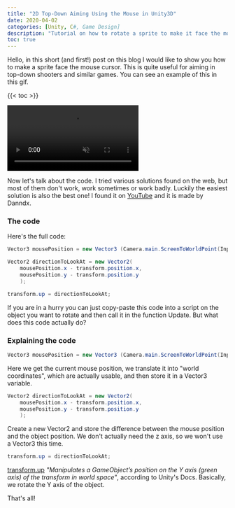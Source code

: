 ```yaml
---
title: "2D Top-Down Aiming Using the Mouse in Unity3D"
date: 2020-04-02
categories: [Unity, C#, Game Design]
description: "Tutorial on how to rotate a sprite to make it face the mouse cursor. Useful for aiming in top-down shooters."
toc: true
---
```

Hello,
in this short (and first!) post on this blog I would like to show you how to make a sprite face the mouse cursor. This is quite useful for aiming in top-down shooters and similar games.
You can see an example of this in this gif.

{{< toc >}}

<div
    style={{
        display: "flex",
        justifyContent: "center",
      }}
>
    <video preload="true" autoPlay loop muted playsInline>
        <source src="/image/rotation.webm" type="video/webm" />
        <source src="/image/rotation.mp4" type="video/mp4" />
    </video>
</div>

Now let's talk about the code. I tried various solutions found on the web, but most of them don't work, work sometimes or work badly. Luckily the easiest solution is also the best one! I found it on [YouTube](https://www.youtube.com/watch?v=_XdqA3xbP2A) and it is made by Danndx.

### The code
Here's the full code:
``` cs
Vector3 mousePosition = new Vector3 (Camera.main.ScreenToWorldPoint(Input.mousePosition));

Vector2 directionToLookAt = new Vector2(
    mousePosition.x - transform.position.x,
    mousePosition.y - transform.position.y
    );

transform.up = directionToLookAt;
```

If you are in a hurry you can just copy-paste this code into a script on the object you want to rotate and then call it in the function Update. 
But what does this code actually do?

### Explaining the code
``` cs
Vector3 mousePosition = new Vector3 (Camera.main.ScreenToWorldPoint(Input.mousePosition));
```
Here we get the current mouse position, we translate it into "world coordinates", which are actually usable, and then store it in a Vector3 variable. 

``` cs
Vector2 directionToLookAt = new Vector2(
    mousePosition.x - transform.position.x,
    mousePosition.y - transform.position.y
    );
```
Create a new Vector2 and store the difference between the mouse position and the object position. We don't actually need the z axis, so we won't use a Vector3 this time.

``` cs
transform.up = directionToLookAt;
```
[transform.up](https://docs.unity3d.com/ScriptReference/Transform-up.html) *"Manipulates a GameObject’s position on the Y axis (green axis) of the transform in world space"*, according to Unity's Docs. 
Basically, we rotate the Y axis of the object.

That's all!